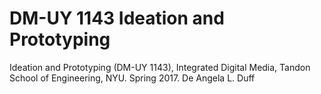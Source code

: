 # DM-UY 1143 Ideation and Prototyping
Ideation and Prototyping (DM-UY 1143), Integrated Digital Media, Tandon School of Engineering, NYU. Spring 2017. De Angela L. Duff